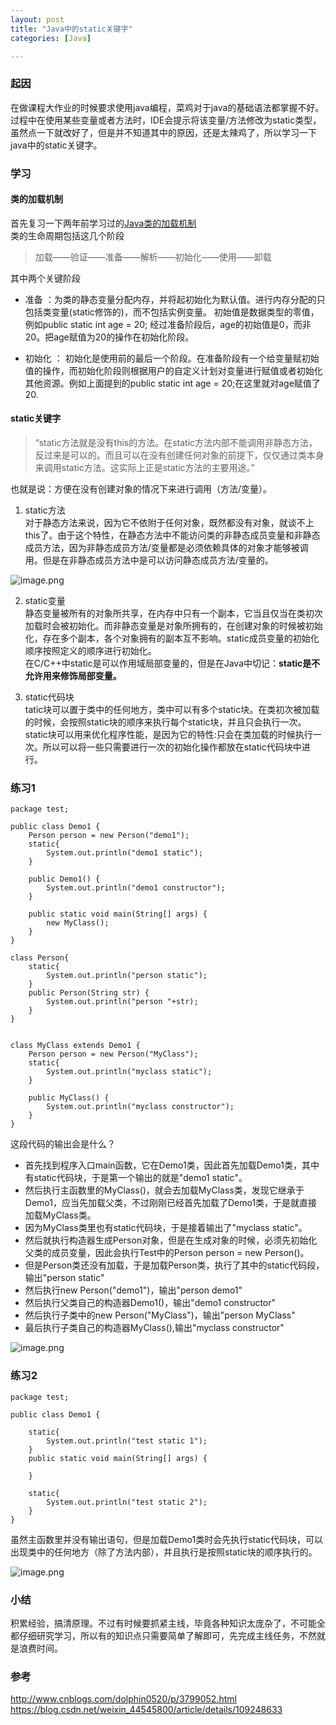 ```yaml
---
layout: post
title: "Java中的static关键字"
categories: [Java]

---
```


### 起因
在做课程大作业的时候要求使用java编程，菜鸡对于java的基础语法都掌握不好。过程中在使用某些变量或者方法时，IDE会提示将该变量/方法修改为static类型，虽然点一下就改好了，但是并不知道其中的原因，还是太辣鸡了，所以学习一下java中的static关键字。
### 学习
#### 类的加载机制
首先复习一下两年前学习过的[Java类的加载机制](https://www.nicefish.xyz/posts/2018/11/09/%E7%B1%BB%E7%9A%84%E5%8A%A0%E8%BD%BD%E6%9C%BA%E5%88%B6.html)  
类的生命周期包括这几个阶段
> 加载——验证——准备——解析——初始化——使用——卸载

其中两个关键阶段
- 准备 ：为类的静态变量分配内存，并将起初始化为默认值。进行内存分配的只包括类变量(static修饰的)，而不包括实例变量。
初始值是数据类型的零值，例如public static int age = 20; 经过准备阶段后，age的初始值是0，而非20。把age赋值为20的操作在初始化阶段。

- 初始化 ： 初始化是使用前的最后一个阶段。在准备阶段有一个给变量赋初始值的操作，而初始化阶段则根据用户的自定义计划对变量进行赋值或者初始化其他资源。例如上面提到的public static int age = 20;在这里就对age赋值了20.

#### static关键字
> “static方法就是没有this的方法。在static方法内部不能调用非静态方法，反过来是可以的。而且可以在没有创建任何对象的前提下，仅仅通过类本身来调用static方法。这实际上正是static方法的主要用途。”

也就是说：方便在没有创建对象的情况下来进行调用（方法/变量）。
1. static方法  
对于静态方法来说，因为它不依附于任何对象，既然都没有对象，就谈不上this了。由于这个特性，在静态方法中不能访问类的非静态成员变量和非静态成员方法，因为非静态成员方法/变量都是必须依赖具体的对象才能够被调用。但是在非静态成员方法中是可以访问静态成员方法/变量的。

![image.png](https://i.loli.net/2020/11/16/Bnx59f38iJpsTtu.png)  

2. static变量  
静态变量被所有的对象所共享，在内存中只有一个副本，它当且仅当在类初次加载时会被初始化。而非静态变量是对象所拥有的，在创建对象的时候被初始化，存在多个副本，各个对象拥有的副本互不影响。static成员变量的初始化顺序按照定义的顺序进行初始化。  
在C/C++中static是可以作用域局部变量的，但是在Java中切记：**static是不允许用来修饰局部变量。**

3. static代码块  
tatic块可以置于类中的任何地方，类中可以有多个static块。在类初次被加载的时候，会按照static块的顺序来执行每个static块，并且只会执行一次。  
static块可以用来优化程序性能，是因为它的特性:只会在类加载的时候执行一次。所以可以将一些只需要进行一次的初始化操作都放在static代码块中进行。

### 练习1

```
package test;

public class Demo1 {
    Person person = new Person("demo1");
    static{
        System.out.println("demo1 static");
    }
     
    public Demo1() {
        System.out.println("demo1 constructor");
    }
     
    public static void main(String[] args) {
        new MyClass();
    }
}
 
class Person{
    static{
        System.out.println("person static");
    }
    public Person(String str) {
        System.out.println("person "+str);
    }
}
 
 
class MyClass extends Demo1 {
    Person person = new Person("MyClass");
    static{
        System.out.println("myclass static");
    }
     
    public MyClass() {
        System.out.println("myclass constructor");
    }
}

```  
这段代码的输出会是什么？  
- 首先找到程序入口main函数，它在Demo1类，因此首先加载Demo1类，其中有static代码块，于是第一个输出的就是"demo1 static"。
- 然后执行主函数里的MyClass()，就会去加载MyClass类，发现它继承于Demo1，应当先加载父类，不过刚刚已经首先加载了Demo1类，于是就直接加载MyClass类。  
- 因为MyClass类里也有static代码块，于是接着输出了"myclass static"。
- 然后就执行构造器生成Person对象，但是在生成对象的时候，必须先初始化父类的成员变量，因此会执行Test中的Person person = new Person()。
- 但是Person类还没有加载，于是加载Person类，执行了其中的static代码段，输出"person static"
- 然后执行new Person("demo1")，输出"person demo1"
- 然后执行父类自己的构造器Demo1()，输出"demo1 constructor"
- 然后执行子类中的new Person("MyClass")，输出"person MyClass"
- 最后执行子类自己的构造器MyClass(),输出"myclass constructor"

![image.png](https://i.loli.net/2020/11/16/SPcvBrJUCs5f2K3.png)  

### 练习2

```
package test;

public class Demo1 {
    
    static{
        System.out.println("test static 1");
    }
    public static void main(String[] args) {
         
    }
     
    static{
        System.out.println("test static 2");
    }
}
```
虽然主函数里并没有输出语句，但是加载Demo1类时会先执行static代码块，可以出现类中的任何地方（除了方法内部），并且执行是按照static块的顺序执行的。
  
![image.png](https://i.loli.net/2020/11/16/kjiuCLrFQ9qDPRE.png)  

### 小结
积累经验，搞清原理。不过有时候要抓紧主线，毕竟各种知识太庞杂了，不可能全都仔细研究学习，所以有的知识点只需要简单了解即可，先完成主线任务，不然就是浪费时间。

### 参考
http://www.cnblogs.com/dolphin0520/p/3799052.html  
https://blog.csdn.net/weixin_44545800/article/details/109248633